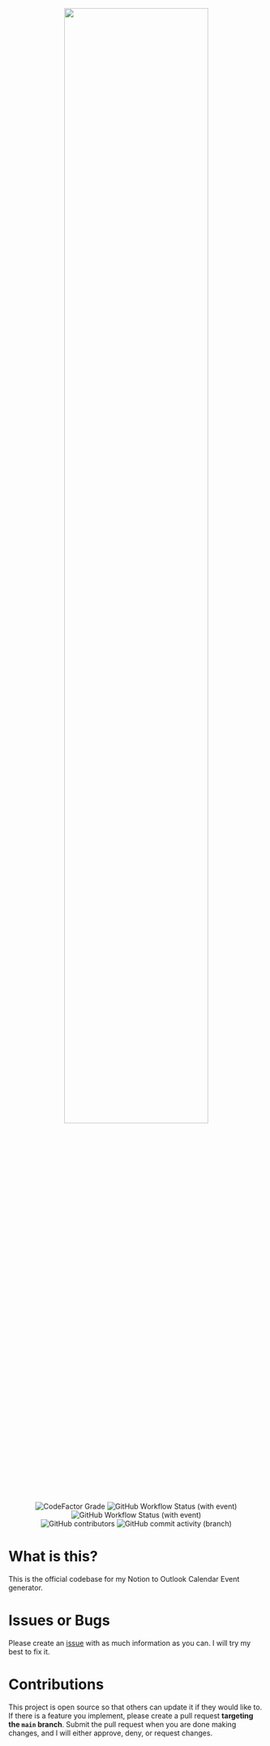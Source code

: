 <p align="center">
  <img src="https://github.com/DylanDevelops/notion-to-outlook/assets/48571264/22d4a7a0-48ef-48ca-ae71-709ce9ae3824" style="display: block; margin-left: auto; margin-right: auto; width: 75%; height: 75%; border-radius: 25px;">
  
</p>
<p align="center">
<img alt="CodeFactor Grade" src="https://img.shields.io/codefactor/grade/github/DylanDevelops/notion-to-outlook/main?style=for-the-badge&logo=codefactor">
<img alt="GitHub Workflow Status (with event)" src="https://img.shields.io/github/actions/workflow/status/DylanDevelops/notion-to-outlook/update-outlook-calendar.yml?style=for-the-badge&logo=github&label=Update%20Outlook%20Calendar">
<img alt="GitHub Workflow Status (with event)" src="https://img.shields.io/github/actions/workflow/status/DylanDevelops/notion-to-outlook/github-code-scanning%2Fcodeql?style=for-the-badge&logo=GitHub&label=CodeQL">
<br>
<img alt="GitHub contributors" src="https://img.shields.io/github/contributors/DylanDevelops/notion-to-outlook?style=for-the-badge">
<img alt="GitHub commit activity (branch)" src="https://img.shields.io/github/commit-activity/t/DylanDevelops/notion-to-outlook/main?style=for-the-badge">
</p>

# What is this?
This is the official codebase for my Notion to Outlook Calendar Event generator.


# Issues or Bugs
Please create an [issue](https://github.com/DylanDevelops/notion-to-outlook/issues/new) with as much information as you can. I will try my best to fix it.

# Contributions
This project is open source so that others can update it if they would like to. If there is a feature you implement, please create a pull request **targeting the `main` branch**. Submit the pull request when you are done making changes, and I will either approve, deny, or request changes.
